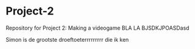 # Project-2
Repository for Project 2: Making a videogame
BLA LA BJSDKJPOASDasd


Simon is de grootste droeftoeterrrrrrrrr die ik ken